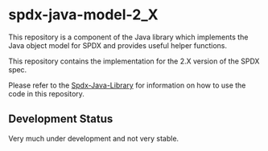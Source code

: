 # spdx-java-model-2_X

This repository is a component of the Java library which implements the Java object model for SPDX and provides useful helper functions.

This repository contains the implementation for the 2.X version of the SPDX spec.

Please refer to the [Spdx-Java-Library](https://github.com/spdx/spdx-java-Library) for information on how to use the code in this repository.

## Development Status

Very much under development and not very stable.

